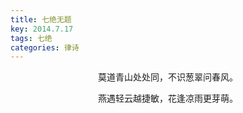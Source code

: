 ```yaml
---
title: 七绝无题
key: 2014.7.17
tags: 七绝
categories: 律诗
---
```


<p align="center">莫道青山处处同，不识葱翠问春风。
</p>
<p align="center">燕遇轻云越捷敏，花逢凉雨更芽萌。
</p>
